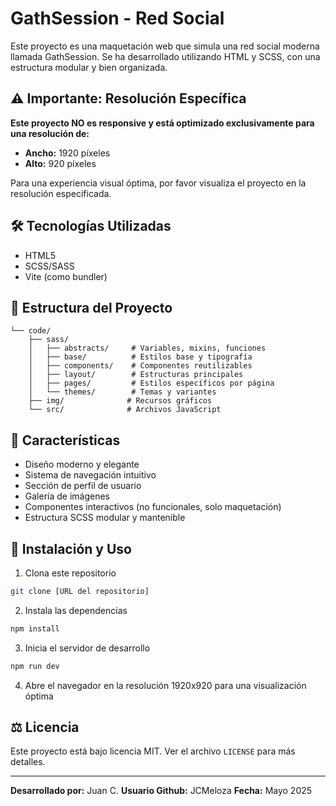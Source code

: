 # GathSession - Red Social

Este proyecto es una maquetación web que simula una red social moderna llamada GathSession. Se ha desarrollado utilizando HTML y SCSS, con una estructura modular y bien organizada.

## ⚠️ Importante: Resolución Específica
**Este proyecto NO es responsive y está optimizado exclusivamente para una resolución de:**
- **Ancho:** 1920 píxeles
- **Alto:** 920 píxeles

Para una experiencia visual óptima, por favor visualiza el proyecto en la resolución especificada.

## 🛠️ Tecnologías Utilizadas
- HTML5
- SCSS/SASS
- Vite (como bundler)

## 📁 Estructura del Proyecto
```
└── code/
    ├── sass/
    │   ├── abstracts/     # Variables, mixins, funciones
    │   ├── base/          # Estilos base y tipografía
    │   ├── components/    # Componentes reutilizables
    │   ├── layout/        # Estructuras principales
    │   ├── pages/         # Estilos específicos por página
    │   └── themes/        # Temas y variantes
    ├── img/              # Recursos gráficos
    └── src/              # Archivos JavaScript
```

## 🎨 Características
- Diseño moderno y elegante
- Sistema de navegación intuitivo
- Sección de perfil de usuario
- Galería de imágenes
- Componentes interactivos (no funcionales, solo maquetación)
- Estructura SCSS modular y mantenible

## 🚀 Instalación y Uso
1. Clona este repositorio
```bash
git clone [URL del repositorio]
```
2. Instala las dependencias
```bash
npm install
```
3. Inicia el servidor de desarrollo
```bash
npm run dev
```
4. Abre el navegador en la resolución 1920x920 para una visualización óptima

## ⚖️ Licencia
Este proyecto está bajo licencia MIT. Ver el archivo `LICENSE` para más detalles.

---

**Desarrollado por:** Juan C.
**Usuario Github:** JCMeloza
**Fecha:** Mayo 2025